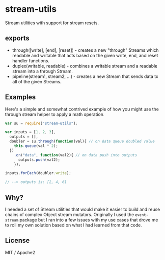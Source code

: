 stream-utils
============
Stream utilities with support for stream resets.


exports
-------
 * through([write], [end], [reset]) - creates a new "through" Streams which readable and writable that acts based on the given write, end, and reset handler functions.
 * duplex(writable, readable) - combines a writable stream and a readable stream into a through Stream.
 * pipeline(stream1, stream2, ...) - creates a new Stream that sends data to all of the given Streams.


Examples
--------
Here's a simple and somewhat contrived example of how you might use the through stream helper to apply a math operation.

```javascript
var su = require("stream-utils");

var inputs = [1, 2, 3],
  outputs = [],
  doubler = su.through(function(val){ // on data queue doubled value
    this.queue(val * 2);
  })
    .on("data", function(val2){ // on data push into outputs
      outputs.push(val2);
    });

inputs.forEach(doubler.write);

// --> outputs is: [2, 4, 6]
```


Why?
----
I needed a set of Stream utilities that would make it easier to build and reuse chains of complex Object stream mutators.
Originally I used the `event-stream` package but I ran into a few issues with my use cases that drove me to roll my own solution based on what I had learned from that code.


License
-------
MIT / Apache2
